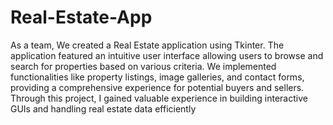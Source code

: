 # Real-Estate-App
As a team, We created a Real Estate application using Tkinter.
The application featured an intuitive user interface allowing users to browse and search for properties based on various criteria.
We implemented functionalities like property listings, image galleries, and contact forms, providing a comprehensive experience for potential buyers and sellers.
Through this project, I gained valuable experience in building interactive GUIs and handling real estate data efficiently
